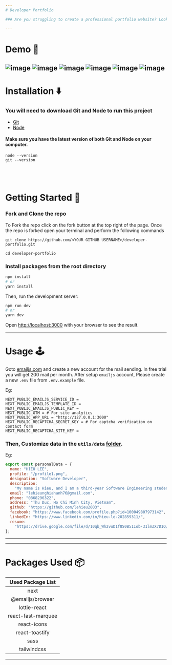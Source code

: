 ```yaml
---
# Developer Portfolio

### Are you struggling to create a professional portfolio website? Look no further! You can use the Developer Portfolio template and create your very own personalized portfolio today! My website is designed to be user-friendly and easily customizable, making it perfect for both developers and freelancers.

---
```


# Demo :movie_camera:

![image](https://github.com/lehieu2003/Portfolio/assets/127474151/e599d589-f1db-499e-9c30-1c485a6576d4)
![image](https://github.com/lehieu2003/Portfolio/assets/127474151/9465c76a-a234-45a7-bda1-6ac91fb15a25)
![image](https://github.com/lehieu2003/Portfolio/assets/127474151/447c21c9-b12f-4beb-9f85-9be5d0f675a9)
![image](https://github.com/lehieu2003/Portfolio/assets/127474151/0bf0b7c2-a8ed-41fd-bd7f-014f44fee050)
![image](https://github.com/lehieu2003/Portfolio/assets/127474151/576c1e25-23e7-4684-9248-b7b6f5f0f19b)
![image](https://github.com/lehieu2003/Portfolio/assets/127474151/0bfcdddd-20fd-4b4c-ae2c-b61a1485c145)
---

# Installation :arrow_down:

### You will need to download Git and Node to run this project

- [Git](https://git-scm.com/downloads)
- [Node](https://nodejs.org/en/download/)

#### Make sure you have the latest version of both Git and Node on your computer.

```
node --version
git --version
```

## <br />

# Getting Started :dart:

### Fork and Clone the repo

To Fork the repo click on the fork button at the top right of the page. Once the repo is forked open your terminal and perform the following commands

```
git clone https://github.com/<YOUR GITHUB USERNAME>/developer-portfolio.git

cd developer-portfolio
```

### Install packages from the root directory

```bash
npm install
# or
yarn install
```

Then, run the development server:

```bash
npm run dev
# or
yarn dev
```

Open [http://localhost:3000](http://localhost:3000) with your browser to see the result.

---

# Usage :joystick:

Goto [emailjs.com](https://www.emailjs.com/) and create a new account for the mail sending. In free trial you will get 200 mail per month. After setup `emailjs` account, Please create a new `.env` file from `.env.example` file.

Eg:

```env
NEXT_PUBLIC_EMAILJS_SERVICE_ID =
NEXT_PUBLIC_EMAILJS_TEMPLATE_ID =
NEXT_PUBLIC_EMAILJS_PUBLIC_KEY =
NEXT_PUBLIC_GTM = # For site analytics
NEXT_PUBLIC_APP_URL = "http://127.0.0.1:3000"
NEXT_PUBLIC_RECAPTCHA_SECRET_KEY = # For captcha verification on contact form
NEXT_PUBLIC_RECAPTCHA_SITE_KEY =
```

### Then, Customize data in the `utils/data` [folder](https://github.com/said7388/developer-portfolio/tree/main/utils/data).

Eg:

```javascript
export const personalData = {
  name: "HIEU LEE",
  profile: "/profile1.png",
  designation: "Software Developer",
  description:
    "My name is Hieu, and I am a third-year Software Engineering student at International University. I have hands-on experience building web applications using ReactJS, React Native, NodeJS, and Java. With my knowledge of UI/UX design, I enjoy solving front-end problems and creating the best user experience for users. I am also committed to learning new technologies and best practices to become a better engineer.",
  email: "lehieunghiahanh76@gmail.com",
  phone: "0868296322",
  address: "Thu Duc, Ho Chi Minh City, Vietnam",
  github: "https://github.com/lehieu2003",
  facebook: "https://www.facebook.com/profile.php?id=100049807973142",
  linkedIn: "https://www.linkedin.com/in/hieu-le-202859311/",
  resume:
    "https://drive.google.com/file/d/10qb_Wh2vuD1f8S0B51Iob-31lmZX7D1Q/view?usp=sharing",
};

```

---

---

# Packages Used :package:

| Used Package List  |
| :----------------: |
|        next        |
|  @emailjs/browser  |
|    lottie-react    |
| react-fast-marquee |
|    react-icons     |
|   react-toastify   |
|        sass        |
|    tailwindcss     |

---
